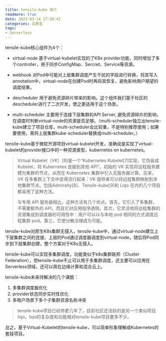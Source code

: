 ```yaml
---
title: tensile-kube 简介
readmore: true
date: 2023-03-14 17:28:42
categories: 云原生
tags:
- Serverless
---
```



tensile-kube核心组件为4个：

* virtual-node 基于virtual-kubelet实现的了K8s provider功能，同时增加了多个controller，用于同步ConfigMap、Sercret、Service等资源。

* webhook 对Pod中可能对上层集群调度产生干扰的字段进行转换，将其写入annotation中，virtual-node在创建Pod时再将其恢复，避免影响用户期望的调度结果。

* descheduler 用于避免资源碎片带来的影响，这个组件我们基于社区的descheduler进行了二次开发，使之更适用于这个场景。

* multi-scheduler 主要用于连接下层集群的API Server, 避免资源碎片的影响，在调度时判断virtual-node的资源是否足够。（multi-scheduler独立出tensile-kube建立了项目仓库，multi-scheduler会比较重，不是特别推荐使用；如果要使用，需将上层集群kube-scheduler替换成multi-scheduler。）

tensile-kube基于微软开源项目virtual-kubelet开发，准确说是实现了virtual-kubelet的provider接口中的一种资源类型，kubernetes on kubernetes。

> Virtual Kubelet（VK）[6]是一个“Kubernetes Kubelet[7]实现，它伪装成 Kubelet，将 Kubernetes 连接到其他 API”。初始的 VK 实现将远程服务建模为集群的节点，从而在 Kubernetes 集群中引入无服务器计算。后来，VK 在多集群上下文中变得流行起来：VK 提供者可以将远程集群映射到本地集群节点。包括Admiralty[8]、Tensile-kube[9]和 Liqo 在内的几个项目都采用了这种方法。
> 
> 与专用 API 服务器相比，这种方法有几个优点。首先，它引入了多集群，不需要额外的 API，而且它对应用程序透明。其次，它灵活地将远程集群的资源集成到调度器的可用性中：用户可以以与本地 pod 相同的方式调度远程集群 pod。第三，它使分散治理成为可能。

tensile-kube对原生K8s集群无侵入，tensile-kube中，通过virtual-node建立上下层集群之间的连接，上层的Pod通过调度器调度到virtual-node，随后将Pod同步到下层集群创建，整个方案对于K8s无侵入。

tensile-kube可以实现多集群调度，功能类似于k8s集群联邦（Cluster Federation），但tensile-kube不止可以用于多集群调度，还主要可以应用在Serverless领域，还可以用在边缘计算和混合云上。

tensile-kube未来待解决的几个课题：
1. 多集群调度器优化
2. provider状态同步实时性优化
3. 多租户场景下多个子集群资源名称冲突

> tensile-kube项目已经停更几年了，目前社区还活跃的是另一个类似项目liqo，liqo的复杂度和功能相对tensile-kube项目要多不少。

总之，基于Virtual-Kubelet的tensile-kube，可以简单形象理解成Kubernetes的套娃项目。